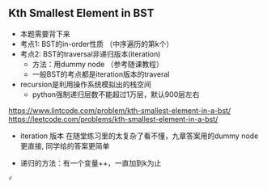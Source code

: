 ## Kth Smallest Element in BST
- 本题需要背下来
- 考点1: BST的in-order性质 （中序遍历的第k个）
- 考点2: BST的traversal非递归版本(iteration)
    - 方法：用dummy node （参考随课教程）
    - 一般BST的考点都是iteration版本的traveral
- recursion是利用操作系统模拟出的栈空间
    - python强制递归层数不能超过1万层，默认900层左右
    
https://www.lintcode.com/problem/kth-smallest-element-in-a-bst/
https://leetcode.com/problems/kth-smallest-element-in-a-bst/

- iteration 版本 在随堂练习里的太复杂了看不懂，九章答案用的dummy node更直接, 同学给的答案更简单


- 递归的方法：有一个变量++，一直加到k为止


```py
#

```



